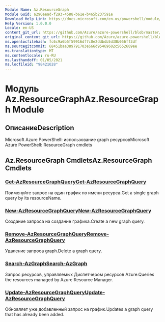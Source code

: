 ```yaml
---
Module Name: Az.ResourceGraph
Module Guid: a290eead-f293-4588-b61e-b465b237591e
Download Help Link: https://docs.microsoft.com/en-us/powershell/module/az.resourcegraph
Help Version: 1.0.0.0
Locale: en-US
content_git_url: https://github.com/Azure/azure-powershell/blob/master/src/ResourceGraph/ResourceGraph/help/Az.ResourceGraph.md
original_content_git_url: https://github.com/Azure/azure-powershell/blob/master/src/ResourceGraph/ResourceGraph/help/Az.ResourceGraph.md
ms.openlocfilehash: fc6c9a6b5f59916df7c0e2ddbdb5d38b056ff3df
ms.sourcegitcommit: 68451baa389791703e666d95469602c5652609ee
ms.translationtype: MT
ms.contentlocale: ru-RU
ms.lasthandoff: 01/05/2021
ms.locfileid: "98421028"
---
```

# <span data-ttu-id="7b0c1-101">Модуль Az.ResourceGraph</span><span class="sxs-lookup"><span data-stu-id="7b0c1-101">Az.ResourceGraph Module</span></span>
## <span data-ttu-id="7b0c1-102">Описание</span><span class="sxs-lookup"><span data-stu-id="7b0c1-102">Description</span></span>
<span data-ttu-id="7b0c1-103">Microsoft Azure PowerShell: использование graph ресурсов</span><span class="sxs-lookup"><span data-stu-id="7b0c1-103">Microsoft Azure PowerShell: ResourceGraph cmdlets</span></span>

## <span data-ttu-id="7b0c1-104">Az.ResourceGraph Cmdlets</span><span class="sxs-lookup"><span data-stu-id="7b0c1-104">Az.ResourceGraph Cmdlets</span></span>
### [<span data-ttu-id="7b0c1-105">Get-AzResourceGraphQuery</span><span class="sxs-lookup"><span data-stu-id="7b0c1-105">Get-AzResourceGraphQuery</span></span>](Get-AzResourceGraphQuery.md)
<span data-ttu-id="7b0c1-106">Поименуйте запрос на один график по имени ресурса.</span><span class="sxs-lookup"><span data-stu-id="7b0c1-106">Get a single graph query by its resourceName.</span></span>

### [<span data-ttu-id="7b0c1-107">New-AzResourceGraphQuery</span><span class="sxs-lookup"><span data-stu-id="7b0c1-107">New-AzResourceGraphQuery</span></span>](New-AzResourceGraphQuery.md)
<span data-ttu-id="7b0c1-108">Создание запроса на создание графика.</span><span class="sxs-lookup"><span data-stu-id="7b0c1-108">Create a new graph query.</span></span>

### [<span data-ttu-id="7b0c1-109">Remove-AzResourceGraphQuery</span><span class="sxs-lookup"><span data-stu-id="7b0c1-109">Remove-AzResourceGraphQuery</span></span>](Remove-AzResourceGraphQuery.md)
<span data-ttu-id="7b0c1-110">Удаление запроса graph.</span><span class="sxs-lookup"><span data-stu-id="7b0c1-110">Delete a graph query.</span></span>

### [<span data-ttu-id="7b0c1-111">Search-AzGraph</span><span class="sxs-lookup"><span data-stu-id="7b0c1-111">Search-AzGraph</span></span>](Search-AzGraph.md)
<span data-ttu-id="7b0c1-112">Запрос ресурсов, управляемых Диспетчером ресурсов Azure.</span><span class="sxs-lookup"><span data-stu-id="7b0c1-112">Queries the resources managed by Azure Resource Manager.</span></span>

### [<span data-ttu-id="7b0c1-113">Update-AzResourceGraphQuery</span><span class="sxs-lookup"><span data-stu-id="7b0c1-113">Update-AzResourceGraphQuery</span></span>](Update-AzResourceGraphQuery.md)
<span data-ttu-id="7b0c1-114">Обновляет уже добавленный запрос на график.</span><span class="sxs-lookup"><span data-stu-id="7b0c1-114">Updates a graph query that has already been added.</span></span>

